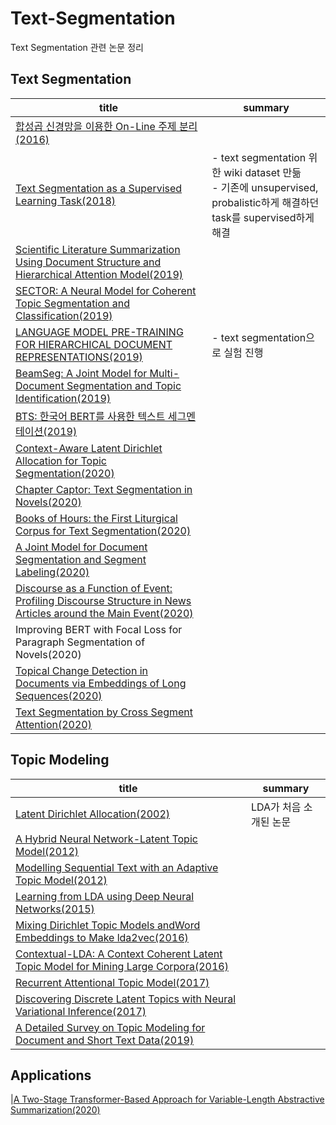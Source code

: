 # Text-Segmentation
Text Segmentation 관련 논문 정리

## Text Segmentation
|title|summary|
|-----|-------|
|[합성곱 신경망을 이용한 On-Line 주제 분리(2016)](http://koreascience.or.kr/article/JAKO201608965832494.page)| |
|[Text Segmentation as a Supervised Learning Task(2018)](https://arxiv.org/abs/1803.09337)|- text segmentation 위한 wiki dataset 만듦<br/>- 기존에 unsupervised, probalistic하게 해결하던 task를 supervised하게 해결 |
|[Scientific Literature Summarization Using Document Structure and Hierarchical Attention Model(2019)](https://ieeexplore.ieee.org/stamp/stamp.jsp?tp=&arnumber=8937799)| |
|[SECTOR: A Neural Model for Coherent Topic Segmentation and Classification(2019)](https://www.mitpressjournals.org/doi/pdf/10.1162/tacl_a_00261)| |
|[LANGUAGE MODEL PRE-TRAINING FOR HIERARCHICAL DOCUMENT REPRESENTATIONS(2019)](https://arxiv.org/pdf/1901.09128.pdf)|- text segmentation으로 실험 진행|
|[BeamSeg: A Joint Model for Multi-Document Segmentation and Topic Identification(2019)](https://www.aclweb.org/anthology/K19-1054/)| |
|[BTS: 한국어 BERT를 사용한 텍스트 세그멘테이션(2019)](http://www.dbpia.co.kr.openlink.sookmyung.ac.kr:8080/journal/articleDetail?nodeId=NODE09301605)
|[Context-Aware Latent Dirichlet Allocation for Topic Segmentation(2020)](https://www.semanticscholar.org/paper/Context-Aware-Latent-Dirichlet-Allocation-for-Topic-Li-Matsukawa/265160ebbe56d2226bc8180330892afa5bb7c535)| |
|[Chapter Captor: Text Segmentation in Novels(2020)](https://arxiv.org/abs/2011.04163#:~:text=Books%20are%20typically%20segmented%20into,task%20of%20segmenting%20long%20texts.)| |
|[Books of Hours: the First Liturgical Corpus for Text Segmentation(2020)](https://www.aclweb.org/anthology/2020.lrec-1.97.pdf)| |
|[A Joint Model for Document Segmentation and Segment Labeling(2020)](https://www.aclweb.org/anthology/2020.acl-main.29/)| |
|[Discourse as a Function of Event: Profiling Discourse Structure in News Articles around the Main Event(2020)](https://www.aclweb.org/anthology/2020.acl-main.478/)| |
|Improving BERT with Focal Loss for Paragraph Segmentation of Novels(2020)| |
|[Topical Change Detection in Documents via Embeddings of Long Sequences(2020)](https://arxiv.org/pdf/2012.03619.pdf)| |
|[Text Segmentation by Cross Segment Attention(2020)](https://arxiv.org/abs/2004.14535)| |


## Topic Modeling
|title|summary|
|-----|-------|
|[Latent Dirichlet Allocation(2002)](https://ai.stanford.edu/~ang/papers/jair03-lda.pdf)|LDA가 처음 소개된 논문|
|[A Hybrid Neural Network-Latent Topic Model(2012)](http://proceedings.mlr.press/v22/wan12.html)| |
|[Modelling Sequential Text with an Adaptive Topic Model(2012)](https://www.aclweb.org/anthology/D12-1049/)| |
|[Learning from LDA using Deep Neural Networks(2015)](https://arxiv.org/abs/1508.01011)| |
|[Mixing Dirichlet Topic Models andWord Embeddings to Make lda2vec(2016)](https://arxiv.org/abs/1605.02019)| |
|[Contextual-LDA: A Context Coherent Latent Topic Model for Mining Large Corpora(2016)](https://ieeexplore.ieee.org/document/7545061)| |
|[Recurrent Attentional Topic Model(2017)](https://aaai.org/ocs/index.php/AAAI/AAAI17/paper/view/14400)| |
|[Discovering Discrete Latent Topics with Neural Variational Inference(2017)](https://arxiv.org/abs/1706.00359)| |
|[A Detailed Survey on Topic Modeling for Document and Short Text Data(2019)](https://arxiv.org/pdf/1904.07695.pdf)| |

## Applications
|[A Two-Stage Transformer-Based Approach for Variable-Length Abstractive Summarization(2020)](https://ieeexplore.ieee.org/stamp/stamp.jsp?tp=&arnumber=9132692)
